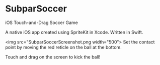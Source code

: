 # SubparSoccer
iOS Touch-and-Drag Soccer Game

A native iOS app created using SpriteKit in Xcode.
Written in Swift.

<img src="SubparSoccerScreenshot.png width="500">
Set the contact point by moving the red reticle on the ball at the bottom.

Touch and drag on the screen to kick the ball!